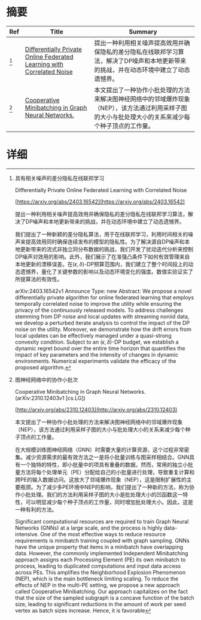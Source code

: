# 摘要

| Ref | Title | Summary |
| --- | --- | --- |
| [^1] | [Differentially Private Online Federated Learning with Correlated Noise](https://arxiv.org/abs/2403.16542) | 提出一种利用相关噪声提高效用并确保隐私的差分隐私在线联邦学习算法，解决了DP噪声和本地更新带来的挑战，并在动态环境中建立了动态遗憾界。 |
| [^2] | [Cooperative Minibatching in Graph Neural Networks.](http://arxiv.org/abs/2310.12403) | 本文提出了一种协作小批处理的方法来解决图神经网络中的邻域爆炸现象（NEP），该方法通过利用采样子图的大小与批处理大小的关系来减少每个种子顶点的工作量。 |

# 详细

[^1]: 具有相关噪声的差分隐私在线联邦学习

    Differentially Private Online Federated Learning with Correlated Noise

    [https://arxiv.org/abs/2403.16542](https://arxiv.org/abs/2403.16542)

    提出一种利用相关噪声提高效用并确保隐私的差分隐私在线联邦学习算法，解决了DP噪声和本地更新带来的挑战，并在动态环境中建立了动态遗憾界。

    

    我们提出了一种新颖的差分隐私算法，用于在线联邦学习，利用时间相关的噪声来提高效用同时确保连续发布的模型的隐私性。为了解决源自DP噪声和本地更新带来的流式非独立同分布数据的挑战，我们开发了扰动迭代分析来控制DP噪声对效用的影响。此外，我们展示了在准强凸条件下如何有效管理来自本地更新的漂移误差。在$(\epsilon, \delta)$-DP预算范围内，我们建立了整个时间段上的动态遗憾界，量化了关键参数的影响以及动态环境变化的强度。数值实验证实了所提算法的有效性。

    arXiv:2403.16542v1 Announce Type: new  Abstract: We propose a novel differentially private algorithm for online federated learning that employs temporally correlated noise to improve the utility while ensuring the privacy of the continuously released models. To address challenges stemming from DP noise and local updates with streaming noniid data, we develop a perturbed iterate analysis to control the impact of the DP noise on the utility. Moreover, we demonstrate how the drift errors from local updates can be effectively managed under a quasi-strong convexity condition. Subject to an $(\epsilon, \delta)$-DP budget, we establish a dynamic regret bound over the entire time horizon that quantifies the impact of key parameters and the intensity of changes in dynamic environments. Numerical experiments validate the efficacy of the proposed algorithm.
    
[^2]: 图神经网络中的协作小批次

    Cooperative Minibatching in Graph Neural Networks. (arXiv:2310.12403v1 [cs.LG])

    [http://arxiv.org/abs/2310.12403](http://arxiv.org/abs/2310.12403)

    本文提出了一种协作小批处理的方法来解决图神经网络中的邻域爆炸现象（NEP），该方法通过利用采样子图的大小与批处理大小的关系来减少每个种子顶点的工作量。

    

    在大规模训练图神经网络（GNN）时需要大量的计算资源，这个过程非常密集。减少资源需求的最有效方法之一是将小批量训练与图采样相结合。GNN具有一个独特的特性，即小批量中的项具有重叠的数据。然而，常用的独立小批量方法将每个处理单元（PE）分配给自己的小批量进行处理，导致重复计算和跨PE的输入数据访问。这放大了邻域爆炸现象（NEP），这是限制扩展性的主要瓶颈。为了减少多PE环境中NEP的影响，我们提出了一种新的方法，称为协作小批处理。我们的方法利用采样子图的大小是批处理大小的凹函数这一特性，可以明显减少每个种子顶点的工作量，同时增加批处理大小。因此，这是一种有利的方法。

    Significant computational resources are required to train Graph Neural Networks (GNNs) at a large scale, and the process is highly data-intensive. One of the most effective ways to reduce resource requirements is minibatch training coupled with graph sampling. GNNs have the unique property that items in a minibatch have overlapping data. However, the commonly implemented Independent Minibatching approach assigns each Processing Element (PE) its own minibatch to process, leading to duplicated computations and input data access across PEs. This amplifies the Neighborhood Explosion Phenomenon (NEP), which is the main bottleneck limiting scaling. To reduce the effects of NEP in the multi-PE setting, we propose a new approach called Cooperative Minibatching. Our approach capitalizes on the fact that the size of the sampled subgraph is a concave function of the batch size, leading to significant reductions in the amount of work per seed vertex as batch sizes increase. Hence, it is favorable 
    

